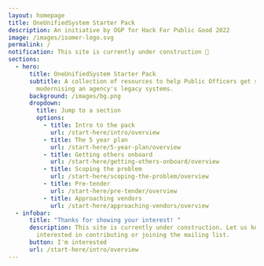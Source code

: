 ```yaml
---
layout: homepage
title: OneUnifiedSystem Starter Pack
description: An initiative by OGP for Hack For Public Good 2022
image: /images/isomer-logo.svg
permalink: /
notification: This site is currently under construction 🚧
sections:
  - hero:
      title: OneUnifiedSystem Starter Pack
      subtitle: A collection of resources to help Public Officers get started on
        modernising an agency's legacy systems.
      background: /images/bg.png
      dropdown:
        title: Jump to a section
        options:
          - title: Intro to the pack
            url: /start-here/intro/overview
          - title: The 5 year plan
            url: /start-here/5-year-plan/overview
          - title: Getting others onboard
            url: /start-here/getting-others-onboard/overview
          - title: Scoping the problem
            url: /start-here/scoping-the-problem/overview
          - title: Pre-tender
            url: /start-here/pre-tender/overview
          - title: Approaching vendors
            url: /start-here/approaching-vendors/overview
  - infobar:
      title: "Thanks for showing your interest! "
      description: This site is currently under construction. Let us know if you're
        interested in contributing or joining the mailing list.
      button: I'm interested
      url: /start-here/intro/overview
---
```

